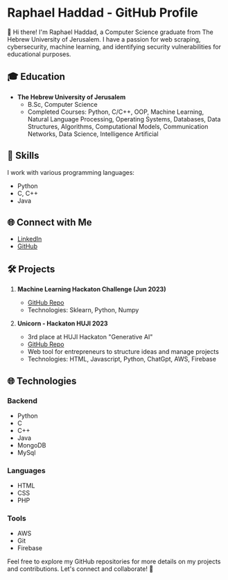 # Raphael Haddad - GitHub Profile

👋 Hi there! I'm Raphael Haddad, a Computer Science graduate from The Hebrew University of Jerusalem. I have a passion for web scraping, cybersecurity, machine learning, and identifying security vulnerabilities for educational purposes.

## 🎓 Education

- **The Hebrew University of Jerusalem**
  - B.Sc, Computer Science
  - Completed Courses: Python, C/C++, OOP, Machine Learning, Natural Language Processing, Operating Systems, Databases, Data Structures, Algorithms, Computational Models, Communication Networks, Data Science, Intelligence Artificial

## 💼 Skills

I work with various programming languages:

- Python 
- C, C++
- Java

## 🌐 Connect with Me

- [LinkedIn](https://www.linkedin.com/in/raphael-haddad/)
- [GitHub](https://github.com/Raphaelhdd)

## 🛠️ Projects

1. **Machine Learning Hackaton Challenge (Jun 2023)**
   - [GitHub Repo](https://github.com/Raphaelhdd/Hackaton_IML)
   - Technologies: Sklearn, Python, Numpy

2. **Unicorn - Hackaton HUJI 2023**
   - 3rd place at HUJI Hackaton "Generative AI"
   - [GitHub Repo](https://github.com/Raphaelhdd/Hackaton_Huji_2023)
   - Web tool for entrepreneurs to structure ideas and manage projects
   - Technologies: HTML, Javascript, Python, ChatGpt, AWS, Firebase

## 🌐 Technologies

### Backend
- Python
- C
- C++
- Java
- MongoDB
- MySql

### Languages
- HTML
- CSS
- PHP

### Tools
- AWS
- Git
- Firebase

Feel free to explore my GitHub repositories for more details on my projects and contributions. Let's connect and collaborate! 🚀
